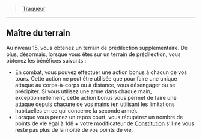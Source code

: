 ﻿---
!GenericItem
Name: Maître du terrain
Id: ranger_tracker_hd.md#maître-du-terrain
ParentLink: ranger_tracker_hd.md#traqueur
ParentName: Traqueur
NameLevel: 2
Attributes: {}
AttributesDictionary: >+
  {}

---
> [Traqueur](hd_ranger_tracker.md)

---

## Maître du terrain

Au niveau 15, vous obtenez un terrain de prédilection supplémentaire. De plus, désormais, lorsque vous êtes sur un terrain de prédilection, vous obtenez les bénéfices suivants :

* En combat, vous pouvez effectuer une action bonus à chacun de vos tours. Cette action ne peut être utilisée que pour faire une unique attaque au corps-à-corps ou à distance, vous désengager ou se précipiter. Si vous utilisez une arme dans chaque main, exceptionnellement, cette action bonus vous permet de faire une attaque depuis chacune de vos mains (en utilisant les limitations habituelles en ce qui concerne la seconde arme).
* Lorsque vous prenez un repos court, vous récupérez un nombre de points de vie égal à 1d8 + votre modificateur de [Constitution](hd_abilities_constitution.md) s'il ne vous reste pas plus de la moitié de vos points de vie.


